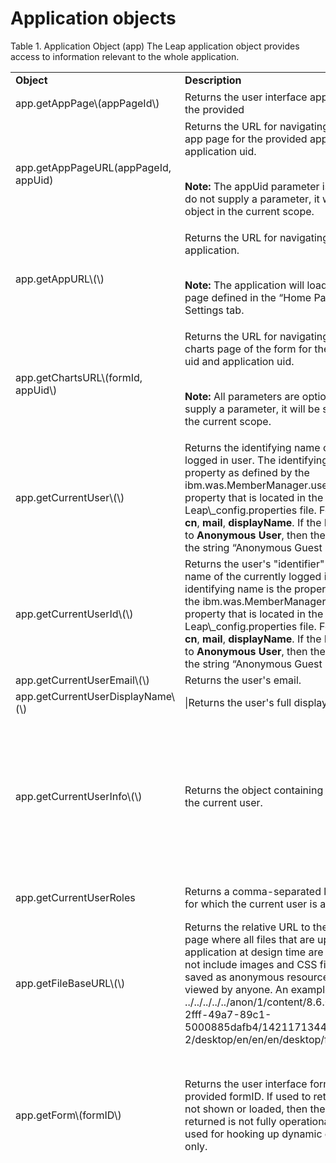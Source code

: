 # Application objects 

Table 1. Application Object (app) The Leap application object provides access to information relevant to the whole application.

<table>
<tr>
<td> <b>Object</b> </td><td> <b>Description</b> <td><b>Example</b></td>
</tr>
<tr>
<td>app.getAppPage\(appPageId\)
<td>Returns the user interface app page object for the provided
<td>

```
var myAppPage = app.getAppPage(“AP_Welcome”);
```

</tr>
<tr>
<td>app.getAppPageURL(appPageId, appUid)
<td>Returns the URL for navigating directly to the app page for the provided app page id and application uid.<br>
<br>

<b>Note:</b> The appUid parameter is optional. If you do not supply a parameter, it will be set to the object in the current scope.
<td>
</tr>
<tr>
<td>app.getAppURL\(\)
<td>Returns the URL for navigating directly to the application.<br>
<br>

<b>Note:</b> The application will load the form or app page defined in the “Home Page” field on the Settings tab.
</tr>
<tr>
<td>app.getChartsURL\(formId, appUid\)
<td>Returns the URL for navigating directly to the charts page of the form for the provided form uid and application uid.<br>
<br>

<b>Note:</b> All parameters are optional. If you do not supply a parameter, it will be set to the object in the current scope.
<td>

```
var url = app.getChartsURL(form.getId(), app.getUID());
```

</tr>
<tr>
<td>app.getCurrentUser\(\)
<td>Returns the identifying name of the currently logged in user. The identifying name is the property as defined by the ibm.was.MemberManager.userProps.id property that is located in the Leap\_config.properties file. For example, <b>uid</b>, <b>cn</b>, <b>mail</b>, <b>displayName</b>. If the Initiator Role is set to <b>Anonymous User</b>, then the function returns the string “Anonymous Guest User”.
<td>To populate the current user's login name into a field in the form, place the following statement in the <b>onLoad</b> event of the form:<br>
<br>

<b>Note:</b> The following code must be entered as a single line.

```
//change F_SingleLine to the ID of the desired field 
BO.F_SingleLine.setValue(app.getCurrentUser());
```

</tr>
<tr>
<td>app.getCurrentUserId\(\)
<td>Returns the user's "identifier" - the identifying name of the currently logged in user. The identifying name is the property as defined by the ibm.was.MemberManager.userProps.id property that is located in the Leap\_config.properties file. For example, <b>uid</b>, <b>cn</b>, <b>mail</b>, <b>displayName</b>. If the Initiator Role is set to <b>Anonymous User</b>, then the function returns the string “Anonymous Guest User”.
<td>
</tr>
<tr>
<td>app.getCurrentUserEmail\(\)
<td>Returns the user's email.
<td>
</tr>
<tr>
<td>app.getCurrentUserDisplayName\(\)
<td>|Returns the user's full display name.
<td>Ex. "Eduardo Ramírez López".
</tr>
<tr>
<td>app.getCurrentUserInfo\(\)
<td>Returns the object containing the attributes of the current user.
<td>For example:

```
{id: "pflorez123", email: "Pedro.Flores@example.com", displayName: "Pedro Flores", userType: "owner"}
```

<b>Note:</b> Not all attributes are available in all deployments. In that case, some of these values will be null.

<b>userType</b>** – possible values:

<ul>
<li>  "owner" – if current user is the app owner</li>
<li>  "guest" – if the current user is anonymous</li>
<li>   "" \(empty string\) – in all other cases</li>
</ul>
</tr>
<tr>
<td>app.getCurrentUserRoles
<td>Returns a comma-separated list of all the roles for which the current user is a member.
<td>For example:

```
item.setValue(app.getCurrentUserRoles());
```

</td>
</tr>
<td>app.getFileBaseURL\(\)
<td>Returns the relative URL to the current browser page where all files that are uploaded into the application at design time are stored. This does not include images and CSS files. All files are saved as anonymous resources that can be viewed by anyone. An example url is ../../../../../anon/1/content/8.6.0.363/97eeb588-2fff-49a7-89c1-5000885dafb4/1421171344944-2/desktop/en/en/en/desktop/files/
<td>
</tr>
<tr>
<td>app.getForm\(formID\)
<td>Returns the user interface form object for the provided formID. If used to return a form that is not shown or loaded, then the object that is returned is not fully operational and should be used for hooking up dynamic event handlers only.
<td>Register an event listener to a service in order to do something when it returns:

```
var form = app.getForm('F_Form1');
     var service = form.getServiceConfiguration('SC_ServiceConfig0');

     service.connectEvent('onCallFinished', function(pSuccess)
     {
     alert('call finished');
     });
```

</tr>
<tr>
<td>app.getFormLaunchURL\(formId, appUid\)
<td>Returns the URL for navigating directly to the form for the provided application uid and form uid.

<b>Note:</b> All parameters are optional. If you do not supply a parameter, it will be set to the object in the current scope.

<td>
```
var url = app.getFormLaunchURL();
var url = app.getFormLaunchURL(form.getId());
var url = app.getFormLaunchURL(form.getId(), app.getUID());

```

</tr>
<tr>
<td>app.getImageBaseURL\(\)
<td>Returns the relative URL to the current browser page where all images that are uploaded into the application at design time are stored. All images are saved as anonymous resources that can be viewed by anyone. An example url is ../../../../../anon/1/content/8.6.0.363/97eeb588-2fff-49a7-89c1-5000885dafb4/1421171344944-2/desktop/en/en/en/desktop/image/
<td>
</tr>
<tr>
<td> app.getLocale\(\)
<td>Returns the current locale of the application, according to the application's settings or the current user's preferences. The returned value is a locale code, in accordance with [Tags for the Identification of Languages \(RFC 3066\)](https://www.ietf.org/rfc/rfc3066.txt).
<td>
</tr>
<tr>
<td>app.getLocation\(callbackFunction, highAccuracy\)
<td>Allows the form designer to get the current user's location.<br>
<br>
 <b>callbackFunction</b> - the callback that occurs after the location request finishes. The designer must define the function to have one argument which will be assigned a Position object if the location request was successful, or null if the request was unsuccessful. Inside the function the designer can assign location attributes to different fields. Five values can be accessed:

<ul>
<li>   position.coords.latitude</li>
<li>   position.coords.longitude</li>
<li>   position.coords.accuracy</li>
<li>   position.coords.altitude</li>
<li>   position.coords.altitudeAccuracy</li>
</ul>
<br>
More information in [https://developer.mozilla.org/en-US/docs/Web/API/Position/](https://developer.mozilla.org/en-US/docs/Web/API/Position/).<br>
<br>
highAccuracy - a boolean value that requests a high accuracy location from the browser if true. See [https://developer.mozilla.org/en-US/docs/Web/API/PositionOptions/enableHighAccuracy](https://developer.mozilla.org/en-US/docs/Web/API/PositionOptions/enableHighAccuracy).
<td>Set the value of F\_SingleLine1 to the current location:

 ```

var highAccuracy = true;
var myCallbackFunction = function (position) {
  if (position !== null) {
    BO.F_SingleLine1.setValue(position.coords.latitude+", "+position.coords.longitude);
  } else {
    alert("Location request failed");
  }
};
app.getLocation(myCallbackFunction,highAccuracy);

```

</tr>
<tr>
<td>app.getProductBaseURL\(\)
<td>Returns the host and context of the Leap server.
<td>

```
var url = app.getProductBaseURL();
```

</tr>
<td>app.getRecordURL\(recordUid, formId, appUid\)
<td>Returns the URL for navigating directly to the record.

<b>Note:</b> All parameters are optional. If you do not supply a parameter, it will be set to the object in the current scope.
<td>

```
var url = app.getRecordURL(‘d1f6eb71-9483-479c-8d47-dd30bd7e9de9’);
var url = app.getRecordURL(‘d1f6eb71-9483-479c-8d47-dd30bd7e9de9’, form.getId());
var url = app.getRecordURL(‘d1f6eb71-9483-479c-8d47-dd30bd7e9de9’, form.getId(), app.getUID());

```

</tr>
</table>
|app.getSharedData\(\)|Returns a JavaScript™ object that can be easily accessed from all custom JavaScript code on the form, and is the suggested location to share data, or create reusable functions.|Create some data and functions to be used later:```
app.getSharedData().titleToShow = 'Welcome Form';
     app.getSharedData().addTwoValues = function(v1,v2)
     {
     return v1 + v2;
     };
```

Example of referencing the established variable and function:```
BO.F_SingleLine.setValue(app.getSharedData().titleToShow);
BO.F_Number.setValue(app.getSharedData().addTwoValues(5, 5));
```

|
|app.getStyleBaseURL\(\)|Returns the relative URL to the current browser page where all CSS style files that are uploaded into the application at design time are stored. All css files are saved as anonymous resources that can be viewed by anyone. An example url is ../../../../../anon/1/content/8.6.0.363/97eeb588-2fff-49a7-89c1-5000885dafb4/1421171344944-2/desktop/en/en/en/desktop/styles/| |
|app.getSuppressWarning\(\)|Gets the current set value for suppressing the warning. See setSuppressWarning for information.|```
var suppressWarning = app.getSuppressWarning();
if(suppressWarning === false)
  app.setSuppressWarning(true);
```

|
|app.getUID\(\)|The UID of the application|Can be used to create a link to another form ```
page.F_StaticWebLink.setLinkValue(BO.F_ServerURL.getValue() + '/apps/secure/1/app/' + app.getUID() + '/launch/index.html?form=F_Form2'));
```

|
|app.getUrlParameter\(parm\)|Looks up a single parameter.|```
var param= app.getUrlParameter('debug')
if(param === 'true')
   alert('Shown only when debug param is present');
```

|
|app.getUrlParameters\(\)|Returns an object with all URL parameters.|```
var params = app.getUrlParameters();
     if(params.CustomWarning)
     alert(params.CustomWarning);
```

|
|app.getViewDataURL\(appUid\)|Returns the URL for navigating directly to the View Data page.

**Note:** The parameter is optional. If you do not supply a parameter, it will be set to the object in the current scope.

|```
var url = app.getViewDataURL();
var url = app.getViewDataURL(app.getUID());

```

|
|app.isCurrentUserInRole\(roleName\)|Returns true if the current user is a member of the provided role, otherwise false.**Note:** The function does not validate the role with the provided roleName, therefore if the role does not exist false is returned.

|For example:```
item.setValue(app.isCurrentUserInRole("Manager"));
```

|
|app.isSingleFormView\(\)|Returns true if the form is shown by itself in the browser and false if it is shown in view data.| |
|app.openApp\(appUid, newTab\)|Opens the home page of an application. The current app is used if you do not supply an app id. If “newTab” is “true”, the app is presented in a new browser tab. The default behavior is for the application to be opened in a new tab.

|```
app.openApp(‘d1f6eb71-9483-479c-8d47-dd30bd7e9de9’);
app.openApp (‘d1f6eb71-9483-479c-8d47-dd30bd7e9de9’, true);
app.openApp (app.getUID(), false);

```

|
|app.openAppPage\(appPageId, appUid, newTab\)|Opens the app page of an application that matches the provided *appPageid*.

**Note:** appUid and newTab are optional. If you do not supply a parameter, it will be set to the object in the current scope. The default behavior is for the application to be opened in a new tab.

|```
app.openAppPage(‘AP_Page1’);
app.openAppPage (‘AP_Page1’, true);
app.openAppPage (‘AP_Page1’, false);

```

|
|app.openForm\(formId, appUid, newTab\)|Opens the form of an application that matches the provided *formId*.

**Note:** appUid and newTab are optional. If you do not supply a parameter, it will be set to the object in the current scope. The default behavior is for the application to be opened in a new tab.

|```
app.openForm(‘F_Form1’);
app.openForm(‘F_Form1’, true);
app.openForm (‘F_Form1’, false);

```

|
|openRecord\(recordUid, formId, appUid, newTab\)|Opens the record of a form that matches the provided *recordId* and *formId*.

**Note:** formId, appUid and newTab are optional. If you do not supply a parameter, it will be set to the object in the current scope. The default behavior is for the application to be opened in a new tab.

|```
app.openRecord(‘xxxxxxxx-xxxx-xxxx-xxxx-xxxxxxxxxxxx’);
app.openRecord(‘xxxxxxxx-xxxx-xxxx-xxxx-xxxxxxxxxxxx’, ‘yyyyyyyy-yyyy-yyyy-yyyy-yyyyyyyyyyyy’);
app.openRecord(‘xxxxxxxx-xxxx-xxxx-xxxx-xxxxxxxxxxxx’, ‘yyyyyyyy-yyyy-yyyy-yyyy-yyyyyyyyyyyy’, true);
app.openRecord(‘xxxxxxxx-xxxx-xxxx-xxxx-xxxxxxxxxxxx’, ‘yyyyyyyy-yyyy-yyyy-yyyy-yyyyyyyyyyyy’, ‘zzzzzzzz-zzzz-zzzz-zzzz-zzzzzzzzzzzz’, false);

```

|
|app.setSuppressWarning\(pSuppress\)|If a user interacts with a form, or JavaScript, they are prompted with a warning message whenever the current browser page tries to navigate to a different URL. This function allows the suppression of that warning. When set to true the message is suppressed until it is set to false again|Can be used at any scope, for example in the application onStart, form onLoad, onItemChange, etc.```
app.setSuppressWarning(true);
```

|
|app.showMessage\(title, message, type, subtitle\)

|Allow usage of a built-in dialog for end-user messages. title: The title to display in the dialog title bar.

 message: The message text to display.

 type \(optional\): can be one of "info", "success", "warn", or "error" and results in appropriate icon being displayed. If type is absent or not one of these values, then no icon will be displayed.

 subtitle \(optional\): Heading text for the message.

|```
app.showMessage
("Error found in data",
 "The booking date cannot be after the event.",
 "error",
 "Please change the booking or event date, then re-submit.");
```

|

**Parent topic: **[Interface objects](ref_jsapi_user_interface_objects.md)

